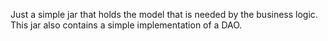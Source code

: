 Just a simple jar that holds the model that is needed by the business logic.
This jar also contains a simple implementation of a DAO.
